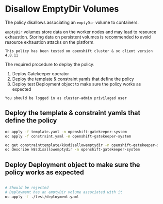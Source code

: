 # Disallow EmptyDir Volumes

The policy disallows associating an `emptyDir` volume to containers.

`emptyDir` volumes store data on the worker nodes and may lead to resource exhaustion. Storing data on persistent volumes is recommended to avoid resource exhaustion attacks on the platform.

`This policy has been tested on openshift cluster & oc client version 4.8.11`

The required procedure to deploy the policy:

1. Deploy Gatekeeper operator
3. Deploy the template & constraint yamls that define the policy
4. Deploy test Deployment object to make sure the policy works as expected

`You should be logged in as cluster-admin privilaged user`

## Deploy the template & constraint yamls that define the policy

```bash
oc apply -f template.yaml -n openshift-gatekeeper-system
oc apply -f constraint.yaml -n openshift-gatekeeper-system

oc get constrainttemplate/k8sdisallowemptydir -n openshift-gatekeeper-system
oc describe k8sdisallowemptydir -n openshift-gatekeeper-system
```

## Deploy Deployment object to make sure the policy works as expected
```bash

# Should be rejected
# Deployment has an emptyDir volume associated with it
oc apply -f ./test/deployment.yaml

```
